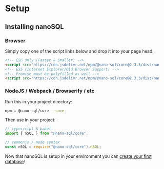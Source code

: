 # Setup

## Installing nanoSQL

### Browser
Simply copy one of the script links below and drop it into your page head.
```html
<!-- ES6 Only (Faster & Smaller) -->
<script src="https://cdn.jsdelivr.net/npm/@nano-sql/core@2.3.3/dist/nano-sql.min.js" integrity="sha256-rMu9OODIi1wTkpKMdSY8rbmelYOo3/uoGohEZDbHaVU=" crossorigin="anonymous"></script>
<!-- ES5 (Internet Explorer/Old Browser Support) -->
<!-- Promise must be polyfilled as well -->
<script src="https://cdn.jsdelivr.net/npm/@nano-sql/core@2.3.3/dist/nano-sql.min.es5.js" integrity="sha256-1sHMq8+9Zy1Qk+egrnjU151TOx43wsTQy/oX4g7fNs8=" crossorigin="anonymous"></script>
```

### NodeJS / Webpack / Browserify / etc
Run this in your project directory:
```sh
npm i @nano-sql/core --save
```

Then use in your project:
```ts
// typescript & babel
import { nSQL } from "@nano-sql/core";

// commonjs / node syntax
const nSQL = require("@nano-sql/core").nSQL;
```

Now that nanoSQL is setup in your environment you can [create your first database](/databases.html)!